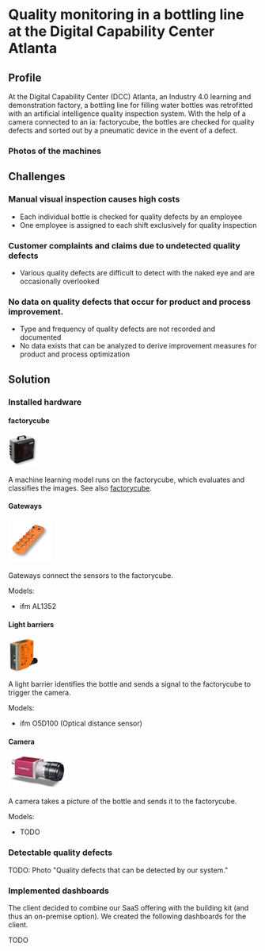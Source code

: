 # Quality monitoring in a bottling line at the Digital Capability Center Atlanta

## Profile

At the Digital Capability Center (DCC) Atlanta, an Industry 4.0 learning and demonstration factory, a bottling line for filling water bottles was retrofitted with an artificial intelligence quality inspection system. With the help of a camera connected to an ia: factorycube, the bottles are checked for quality defects and sorted out by a pneumatic device in the event of a defect.

### Photos of the machines

## Challenges

### Manual visual inspection causes high costs

- Each individual bottle is checked for quality defects by an employee
- One employee is assigned to each shift exclusively for quality inspection

### Customer complaints and claims due to undetected quality defects

- Various quality defects are difficult to detect with the naked eye and are occasionally overlooked

### No data on quality defects that occur for product and process improvement.

- Type and frequency of quality defects are not recorded and documented
- No data exists that can be analyzed to derive improvement measures for product and process optimization

## Solution

### Installed hardware

#### factorycube

![](images/products/factorycube.png)

A machine learning model runs on the factorycube, which evaluates and classifies the images. See also [factorycube].

#### Gateways

![](images/products/gateway.png)

Gateways connect the sensors to the factorycube.

Models:

- ifm AL1352

#### Light barriers

![](images/products/lightbarrier_1.png)

A light barrier identifies the bottle and sends a signal to the factorycube to trigger the camera.

Models:

- ifm O5D100 (Optical distance sensor)

#### Camera

![](images/products/camera.jpg)

A camera takes a picture of the bottle and sends it to the factorycube.

Models:

- TODO

### Detectable quality defects

TODO: Photo "Quality defects that can be detected by our system."

### Implemented dashboards

The client decided to combine our SaaS offering with the building kit (and thus an on-premise option). We created the following dashboards for the client.

TODO

[factorycube]: (../edge/factorycube.md)